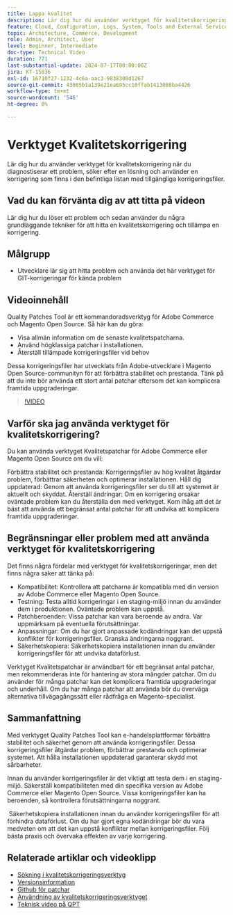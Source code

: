 ```yaml
---
title: Lappa kvalitet
description: Lär dig hur du använder verktyget för kvalitetskorrigering när du diagnostiserar ett problem, söker efter en lösning och använder en korrigering som finns i den befintliga listan med tillgängliga korrigeringsfiler.
feature: Cloud, Configuration, Logs, System, Tools and External Services
topic: Architecture, Commerce, Development
role: Admin, Architect, User
level: Beginner, Intermediate
doc-type: Technical Video
duration: 771
last-substantial-update: 2024-07-17T00:00:00Z
jira: KT-15836
exl-id: 16710f27-1232-4c6a-aac3-9838308d1267
source-git-commit: 43085b1a139e21ea695cc10ffab1413088ba4426
workflow-type: tm+mt
source-wordcount: '546'
ht-degree: 0%

---
```


# Verktyget Kvalitetskorrigering

Lär dig hur du använder verktyget för kvalitetskorrigering när du diagnostiserar ett problem, söker efter en lösning och använder en korrigering som finns i den befintliga listan med tillgängliga korrigeringsfiler.

## Vad du kan förvänta dig av att titta på videon

Lär dig hur du löser ett problem och sedan använder du några grundläggande tekniker för att hitta en kvalitetskorrigering och tillämpa en korrigering.

## Målgrupp

* Utvecklare lär sig att hitta problem och använda det här verktyget för GIT-korrigeringar för kända problem

## Videoinnehåll

Quality Patches Tool är ett kommandoradsverktyg för Adobe Commerce och Magento Open Source. Så här kan du göra:

* Visa allmän information om de senaste kvalitetspatcharna.
* Använd högklassiga patchar i installationen.
* Återställ tillämpade korrigeringsfiler vid behov

Dessa korrigeringsfiler har utvecklats från Adobe-utvecklare i Magento Open Source-communityn för att förbättra stabilitet och prestanda. Tänk på att du inte bör använda ett stort antal patchar eftersom det kan komplicera framtida uppgraderingar.

>[!VIDEO](https://video.tv.adobe.com/v/3431436?learn=on)

## Varför ska jag använda verktyget för kvalitetskorrigering?

Du kan använda verktyget Kvalitetspatchar för Adobe Commerce eller Magento Open Source om du vill:

Förbättra stabilitet och prestanda: Korrigeringsfiler av hög kvalitet åtgärdar problem, förbättrar säkerheten och optimerar installationen.
Håll dig uppdaterad: Genom att använda korrigeringsfiler ser du till att systemet är aktuellt och skyddat.
Återställ ändringar: Om en korrigering orsakar oväntade problem kan du återställa den med verktyget. Kom ihåg att det är bäst att använda ett begränsat antal patchar för att undvika att komplicera framtida uppgraderingar.  

## Begränsningar eller problem med att använda verktyget för kvalitetskorrigering

Det finns några fördelar med verktyget för kvalitetskorrigeringar, men det finns några saker att tänka på:

* Kompatibilitet: Kontrollera att patcharna är kompatibla med din version av Adobe Commerce eller Magento Open Source.
* Testning: Testa alltid korrigeringar i en staging-miljö innan du använder dem i produktionen. Oväntade problem kan uppstå.
* Patchberoenden: Vissa patchar kan vara beroende av andra. Var uppmärksam på eventuella förutsättningar.
* Anpassningar: Om du har gjort anpassade kodändringar kan det uppstå konflikter för korrigeringsfiler. Granska ändringarna noggrant.
* Säkerhetskopiera: Säkerhetskopiera installationen innan du använder korrigeringsfiler för att undvika dataförlust.

Verktyget Kvalitetspatchar är användbart för ett begränsat antal patchar, men rekommenderas inte för hantering av stora mängder patchar. Om du använder för många patchar kan det komplicera framtida uppgraderingar och underhåll. Om du har många patchar att använda bör du överväga alternativa tillvägagångssätt eller rådfråga en Magento-specialist. 

## Sammanfattning

Med verktyget Quality Patches Tool kan e-handelsplattformar förbättra stabilitet och säkerhet genom att använda korrigeringsfiler. Dessa korrigeringsfiler åtgärdar problem, förbättrar prestanda och optimerar systemet. Att hålla installationen uppdaterad garanterar skydd mot sårbarheter.

Innan du använder korrigeringsfiler är det viktigt att testa dem i en staging-miljö. Säkerställ kompatibiliteten med din specifika version av Adobe Commerce eller Magento Open Source. Vissa korrigeringsfiler kan ha beroenden, så kontrollera förutsättningarna noggrant.

 Säkerhetskopiera installationen innan du använder korrigeringsfiler för att förhindra dataförlust. Om du har gjort egna kodändringar bör du vara medveten om att det kan uppstå konflikter mellan korrigeringsfiler. Följ bästa praxis och övervaka effekten av varje korrigering.

## Relaterade artiklar och videoklipp

* [Sökning i kvalitetskorrigeringsverktyg](https://experienceleague.adobe.com/tools/commerce-quality-patches/index.html)
* [Versionsinformation](https://experienceleague.adobe.com/en/docs/commerce-operations/tools/quality-patches-tool/release-notes)
* [Github för patchar](https://github.com/magento/quality-patches/blob/master/patches/os/)
* [Användning av kvalitetskorrigeringsverktyget](https://experienceleague.adobe.com/en/docs/commerce-operations/tools/quality-patches-tool/usage)
* [Teknisk video på QPT](https://experienceleague.adobe.com/en/docs/commerce-learn/tutorials/tools/quality-patch-tool)
